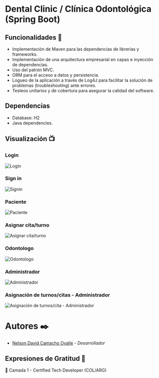 # Dental Clinic / Clínica Odontológica (Spring Boot)


## Funcionalidades  🔧

- Implementación de Maven para las dependencias de librerías y frameworks.
- Implementación de una arquitectura empresarial en capas e inyección
  de dependencias.
- Uso del patrón MVC.
- ORM para el acceso a datos y persistencia.
- Logueo de la aplicación a través de Log4J para facilitar
  la solución de problemas (troubleshooting) ante errores.
- Testeos unitarios y de cobertura para asegurar la calidad del software.

## Dependencias

- Database: H2
- Java dependencies.

## Visualización 📺

### Login
![Login](https://i.ibb.co/0KWCh89/Login.png)

### Sign in
![Signin](https://i.ibb.co/Ytn41bs/Signin.png)

### Paciente
![Paciente](https://i.ibb.co/9qThsVS/paciente.png)

### Asignar cita/turno
![Asignar cita/turno](https://i.ibb.co/Pct1gjC/addTurno.png)

### Odontologo
![Odontologo](https://i.ibb.co/F72KdyG/odontologo.png)

### Administrador
![Administrador](https://i.ibb.co/9hgZCZy/admin.png)

### Asignación de turnos/citas - Administrador
![Asignación de turnos/cita - Administrador](https://i.ibb.co/f4J5W9d/add-Turno-Admin.png)

# Autores ✒️

- [Nelson David Camacho Ovalle](https://github.com/ndcamachoo) - *Desarrollador*

## Expresiones de Gratitud 🎁

🙌 Camada 1 - Certified Tech Developer (COL/ARG) 
